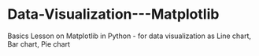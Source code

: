 # Data-Visualization---Matplotlib
Basics Lesson on Matplotlib in Python - for data visualization as Line chart, Bar chart, Pie chart
